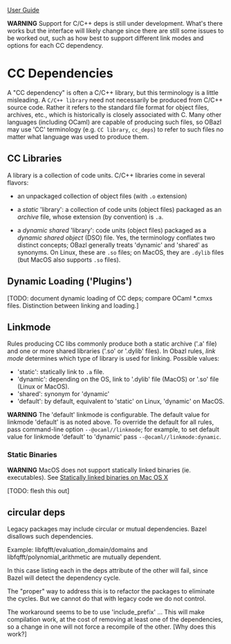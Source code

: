 [User Guide](index.md)

**WARNING** Support for C/C++ deps is still under development. What's
there works but the interface will likely change since there are still
some issues to be worked out, such as how best to support different link
modes and options for each CC dependency.

CC Dependencies
===============

A "CC dependency" is often a C/C++ library, but this terminology is a
little misleading. A `C/C++ library` need not necessarily be produced
from C/C++ source code. Rather it refers to the standard file format for
object files, archives, etc., which is historically is closely
associated with C. Many other languages (including OCaml) are capable of
producing such files, so OBazl may use 'CC' terminology (e.g.
`CC library`, `cc_deps`) to refer to such files no matter what language
was used to produce them.

CC Libraries
------------

A library is a collection of code units. C/C++ libraries come in several
flavors:

-   an unpackaged collection of object files (with `.o` extension)

-   a *static* 'library': a collection of code units (object files)
    packaged as an *archive* file, whose extension (by convention) is
    `.a`.

-   a *dynamic shared* 'library': code units (object files) packaged as
    a *dynamic shared object* (DSO) file. Yes, the terminology conflates
    two distinct concepts; OBazl generally treats 'dynamic' and 'shared'
    as synonyms. On Linux, these are `.so` files; on MacOS, they are
    `.dylib` files (but MacOS also supports `.so` files).

Dynamic Loading ('Plugins')
---------------------------

\[TODO: document dynamic loading of CC deps; compare OCaml \*.cmxs
files. Distinction between linking and loading.\]

Linkmode
--------

Rules producing CC libs commonly produce both a static archive ('.a'
file) and one or more shared libraries ('.so' or '.dylib' files). In
Obazl rules, *link mode* determines which type of library is used for
linking. Possible values:

-   'static': statically link to `.a` file.
-   'dynamic': depending on the OS, link to '.dylib' file (MacOS) or
    '.so' file (Linux or MacOS).
-   'shared': synonym for 'dynamic'
-   'default': by default, equivalent to 'static' on Linux, 'dynamic' on
    MacOS.

**WARNING** The 'default' linkmode is configurable. The default value
for linkmode 'default' is as noted above. To override the default for
all rules, pass command-line option `--@ocaml//linkmode`; for example,
to set default value for linkmode 'default' to 'dynamic' pass
`--@ocaml//linkmode:dynamic`.

### Static Binaries

**WARNING** MacOS does not support statically linked binaries (ie.
executables). See [Statically linked binaries on Mac OS
X](https://developer.apple.com/library/archive/qa/qa1118/_index.html)

\[TODO: flesh this out\]

circular deps
-------------

Legacy packages may include circular or mutual dependencies. Bazel
disallows such dependencies.

Example: libfqfft/evaluation\_domain/domains and
libfqfft/polynomial\_arithmetic are mutually dependent.

In this case listing each in the deps attribute of the other will fail,
since Bazel will detect the dependency cycle.

The "proper" way to address this is to refactor the packages to
eliminate the cycles. But we cannot do that with legacy code we do not
control.

The workaround seems to be to use 'include\_prefix' ... This will make
compilation work, at the cost of removing at least one of the
dependencies, so a change in one will not force a recompile of the
other. \[Why does this work?\]
